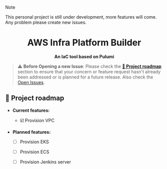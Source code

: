 > [!NOTE]
> This personal project is still under development, more features will come. Any problem please create new issues.

<h1 align="center">AWS Infra Platform Builder</h1>

<div align="center">

**An IaC tool based on Pulumi**

</div>

> ⚠️ **Before Opening a new Issue**: Please check the [**🚧 Project roadmap**](#-project-roadmap) section to ensure that your concern or feature request hasn't already been addressed or is planned for a future release. Also check the [Open Issues](https://github.com/hellofathul/famintech-platform-builder/issues).

## **🚧 Project roadmap**

- **Current features:**
  - :ballot_box_with_check: Provision VPC 

- **Planned features:**
  - [ ] Provision EKS
  - [ ] Provision ECS
  - [ ] Provision Jenkins server


